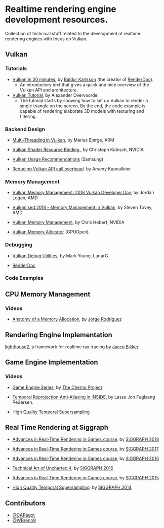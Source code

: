 # Realtime rendering engine development resources.

Collection of technical stuff related to the development of realtime rendering engines with focus on Vulkan.

## Vulkan 

### Tutorials

* [Vulkan in 30 minutes](https://renderdoc.org/vulkan-in-30-minutes.html), by [Baldur Karlsson](https://github.com/baldurk) (the creator of [RenderDoc](https://renderdoc.org/)).
  * An introductory text that gives a quick and nice overview of the Vulkan API and architecture.
* [Vulkan Tutorial](https://vulkan-tutorial.com), by Alexander Overvoorde.
  * The tutorial starts by showing how to set up Vulkan to render a single triangle on the screen. By the end, the code example is capable of rendering elaborate 3D models with texturing and filtering. 
  
### Backend Design 

* [Multi-Threading in Vulkan](https://community.arm.com/developer/tools-software/graphics/b/blog/posts/multi-threading-in-vulkan), by Marius Bjørge, ARM

* [Vulkan Shader Resource Binding ](https://developer.nvidia.com/vulkan-shader-resource-binding), by Christoph Kubisch, NVIDIA

* [Vulkan Usage Recommendations](https://developer.samsung.com/game/usage) (Samsung)

* [Reducing Vulkan API call overhead](https://gpuopen.com/reducing-vulkan-api-call-overhead/). by Arseny Kapoulkine

### Memory Management

* [Vulkan Memory Management: 2018 Vulkan Developer Day](https://www.youtube.com/watch?v=rXSdDE7NWmA), by Jordan Logan, AMD

* [Vulkanised 2018 - Memory Management in Vulkan](https://www.youtube.com/watch?v=zSG6dPq57P8), by Steven Tovey, AMD

* [Vulkan Memory Management](https://developer.nvidia.com/vulkan-memory-management), by Chris Hebert, NVIDIA

* [Vulkan Memory Allocator](https://github.com/GPUOpen-LibrariesAndSDKs/VulkanMemoryAllocator) (GPUOpen)

### Debugging

* [Vulkan Debug Utilities](https://www.lunarg.com/wp-content/uploads/2018/05/Vulkan-Debug-Utils_05_18_v1.pdf), by Mark Young, LunarG

* [RenderDoc](https://github.com/baldurk/renderdoc)

### Code Examples

## CPU Memory Management

### Videos

* [Anatomy of a Memory Allocation](https://www.youtube.com/watch?v=c0g3S_2QxWM), by [Jorge Rodriguez](https://www.youtube.com/channel/UCEhBM2x5MG9-e_JSOzU068w)

## Rendering Engine Implementation

[lighthouse2](https://github.com/jbikker/lighthouse2), a framework for realtime ray tracing by [Jacco Bikker](https://github.com/jbikker).

## Game Engine Implementation

### Videos

* [Game Engine Series](https://www.youtube.com/watch?v=JxIZbV_XjAs), by [The Cherno Project](https://www.youtube.com/channel/UCQ-W1KE9EYfdxhL6S4twUNw)

* [Temporal Reprojection Anti-Aliasing in INSIDE](https://www.youtube.com/watch?v=2XXS5UyNjjU), by  Lasse Jon Fuglsang Pedersen.

* [High Quality Temporal Supersampling](https://www.youtube.com/watch?v=yNQ47MY-Eo0)

## Real Time Rendering at Siggraph

* [Advances in Real-Time Rendering in Games course](http://advances.realtimerendering.com/s2018/index.htm), by [SIGGRAPH 2018](https://s2018.siggraph.org)


* [Advances in Real-Time Rendering in Games course](http://advances.realtimerendering.com/s2017/index.html), by [SIGGRAPH 2017](http://s2017.siggraph.org)


* [Advances in Real-Time Rendering in Games course](http://advances.realtimerendering.com/s2016/index.html), by [SIGGRAPH 2016](http://s2016.siggraph.org)

* [Technical Art of Uncharted 4](http://advances.realtimerendering.com/other/2016/naughty_dog/index.html), by [SIGGRAPH 2016](http://s2016.siggraph.org)

* [Advances in Real-Time Rendering in Games course](http://advances.realtimerendering.com/s2015/index.html), by [SIGGRAPH 2015](http://s2015.siggraph.org)


* [High Quality Temporal Supersampling](http://advances.realtimerendering.com/s2014/epic/TemporalAA.pptx), by [SIGGRAPH 2014](http://advances.realtimerendering.com/s2014/)

Contributors
--------

* [@CAPagot](https://github.com/capagot)
* [@WBreno9](https://github.com/WBreno9)
